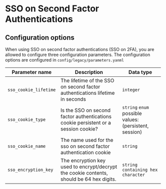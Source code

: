 # SSO on Second Factor Authentications

## Configuration options
When using SSO on second factor authentications (SSO on 2FA), you are allowed to configure three configuration 
parameters. The configuration options are configured in `config/legacy/parameters.yanml`

| __Parameter name__    | __Description__                                                                          | __Data type__                                          |
|-----------------------|------------------------------------------------------------------------------------------|--------------------------------------------------------|
| `sso_cookie_lifetime` | The lifetime of the SSO on second factor authentications lifetime in seconds             | `integer`                                              |
| `sso_cookie_type`     | Is the SSO on second factor authentications cookie persistent or a session cookie?       | `string` `enum` possible values: (persistent, session) |
| `sso_cookie_name`     | The name used for the sso on second factor authentication cookie                         | `string`                                               |
| `sso_encryption_key`  | The encryption key used to encrypt/decrypt the cookie contents, should be 64 hex digits. | `string containing hex character`                      |
